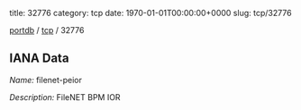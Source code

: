 title: 32776
category: tcp
date: 1970-01-01T00:00:00+0000
slug: tcp/32776

[portdb](/) / [tcp](/category/tcp.html) / 32776


## IANA Data

_Name:_ filenet-peior

_Description:_ FileNET BPM IOR

